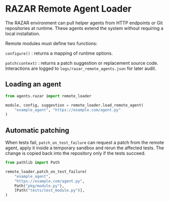 # RAZAR Remote Agent Loader

The RAZAR environment can pull helper agents from HTTP endpoints or Git
repositories at runtime.  These agents extend the system without requiring a
local installation.

Remote modules must define two functions:

``configure()``
: returns a mapping of runtime options.

``patch(context)``
: returns a patch suggestion or replacement source code.  Interactions are
logged to `logs/razar_remote_agents.json` for later audit.

## Loading an agent

```python
from agents.razar import remote_loader

module, config, suggestion = remote_loader.load_remote_agent(
    "example_agent", "https://example.com/agent.py"
)
```

## Automatic patching

When tests fail, `patch_on_test_failure` can request a patch from the remote
agent, apply it inside a temporary sandbox and rerun the affected tests.  The
change is copied back into the repository only if the tests succeed.

```python
from pathlib import Path

remote_loader.patch_on_test_failure(
    "example_agent",
    "https://example.com/agent.py",
    Path("pkg/module.py"),
    [Path("tests/test_module.py")],
)
```

